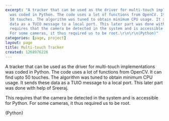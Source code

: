```yaml
---
excerpt: "A tracker that can be used as the driver for multi-touch implementations
  was coded in Python. The code uses a lot of functions from OpenCV. It can find upto
  50 touches. The algorithm was tuned to obtain minimum CPU usage. It sends these
  data as a TUIO message to a local port. This later part was done with help of Sreeraj.\r\n\r\nThis
  requires that the camera be detected in the system and is accessible for Python.
  For some cameras, it thus required us to be root.\r\n\r\n(Python)"
categories: [page, project]
layout: page
title: Multi-touch Tracker
created: 1268976226
---
```

A tracker that can be used as the driver for multi-touch implementations was coded in Python. The code uses a lot of functions from OpenCV. It can find upto 50 touches. The algorithm was tuned to obtain minimum CPU usage. It sends these data as a TUIO message to a local port. This later part was done with help of Sreeraj.

This requires that the camera be detected in the system and is accessible for Python. For some cameras, it thus required us to be root.

(Python)
